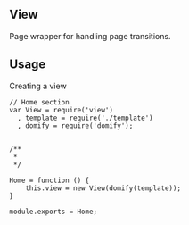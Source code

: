 ## View
Page wrapper for handling page transitions.

## Usage
Creating a view

    // Home section
    var View = require('view')
      , template = require('./template')
      , domify = require('domify');


    /**
     *
     */

    Home = function () {
        this.view = new View(domify(template));
    }

    module.exports = Home;